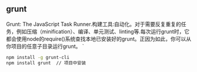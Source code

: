 ## grunt

Grunt: The JavaScript Task Runner.构建工具:自动化。对于需要反复重复的任务，例如压缩（minification）、编译、单元测试、linting等.每次运行grunt时，它都会使用node的require()系统查找本地已安装好的grunt。正因为如此，你可以从你项目的任意子目录运行grunt。 `

```sh
npm install -g grunt-cli
npm install grunt  // 项目中安装
```

